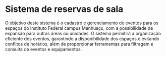 # Sistema de reservas de sala

O objetivo deste sistema é o cadastro e gerenciamento de eventos para os espaços do Instituto Federal campus Manhuaçu, com a possibilidade de expansão para outras áreas ou unidades. O sistema permitirá a organização eficiente dos eventos, garantindo a disponibilidade dos espaços e evitando conflitos de horários, além de proporcionar ferramentas para filtragem e consulta de eventos e equipamentos.
